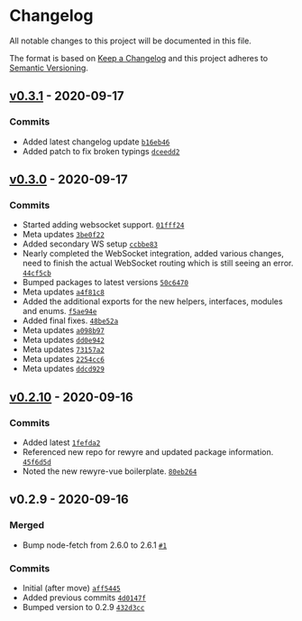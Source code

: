 # Changelog

All notable changes to this project will be documented in this file.

The format is based on [Keep a Changelog](https://keepachangelog.com/en/1.0.0/)
and this project adheres to [Semantic Versioning](https://semver.org/spec/v2.0.0.html).

## [v0.3.1](https://github.com/dannysmc95/rewyre/compare/v0.3.0...v0.3.1) - 2020-09-17

### Commits

- Added latest changelog update [`b16eb46`](https://github.com/dannysmc95/rewyre/commit/b16eb462d307114cdd6f2f6067e322c6283b14de)
- Added patch to fix broken typings [`dceedd2`](https://github.com/dannysmc95/rewyre/commit/dceedd21ef2567ac6af9c8491d819c51bad83700)

## [v0.3.0](https://github.com/dannysmc95/rewyre/compare/v0.2.10...v0.3.0) - 2020-09-17

### Commits

- Started adding websocket support. [`01fff24`](https://github.com/dannysmc95/rewyre/commit/01fff2499d0765df3374de56de8610ba649a9bb6)
- Meta updates [`3be0f22`](https://github.com/dannysmc95/rewyre/commit/3be0f22dedbdfd8b0cadcb13fede78619f6f3f6e)
- Added secondary WS setup [`ccbbe83`](https://github.com/dannysmc95/rewyre/commit/ccbbe835ca137bb910f7c275f8360b9c94b6a42c)
- Nearly completed the WebSocket integration, added various changes, need to finish the actual WebSocket routing which is still seeing an error. [`44cf5cb`](https://github.com/dannysmc95/rewyre/commit/44cf5cb77de256d600a4233e2b27f4d92f727615)
- Bumped packages to latest versions [`50c6470`](https://github.com/dannysmc95/rewyre/commit/50c647020fc6b2743231e57af32e2e2ba8d9f406)
- Meta updates [`a4f81c8`](https://github.com/dannysmc95/rewyre/commit/a4f81c86b18cbbfc49730732a41e2cde55ad1a18)
- Added the additional exports for the new helpers, interfaces, modules and enums. [`f5ae94e`](https://github.com/dannysmc95/rewyre/commit/f5ae94e969a35cd5533c8c0812234f9714be55d1)
- Added final fixes. [`48be52a`](https://github.com/dannysmc95/rewyre/commit/48be52a10a0a7572731653522f534fc70d0a5272)
- Meta updates [`a098b97`](https://github.com/dannysmc95/rewyre/commit/a098b97aaf032314c91ced253d682414d35f7d8e)
- Meta updates [`dd0e942`](https://github.com/dannysmc95/rewyre/commit/dd0e94215bee831adb0650a812544a8551286122)
- Meta updates [`73157a2`](https://github.com/dannysmc95/rewyre/commit/73157a22e50c8cbc0c6076f748447cb785187c19)
- Meta updates [`2254cc6`](https://github.com/dannysmc95/rewyre/commit/2254cc6b166671d2bb9345d2e457b7cd727ee4c3)
- Meta updates [`ddcd929`](https://github.com/dannysmc95/rewyre/commit/ddcd9296223260a451a903721333bd9a40ded091)

## [v0.2.10](https://github.com/dannysmc95/rewyre/compare/v0.2.9...v0.2.10) - 2020-09-16

### Commits

- Added latest [`1fefda2`](https://github.com/dannysmc95/rewyre/commit/1fefda25c581c46b059544ec38874eb2aa788a05)
- Referenced new repo for rewyre and updated package information. [`45f6d5d`](https://github.com/dannysmc95/rewyre/commit/45f6d5daa2109ae4d433e938f85a0b231dec285c)
- Noted the new rewyre-vue boilerplate. [`80eb264`](https://github.com/dannysmc95/rewyre/commit/80eb264c4062c3febe5c6034e163fc4c3e372c49)

## v0.2.9 - 2020-09-16

### Merged

- Bump node-fetch from 2.6.0 to 2.6.1 [`#1`](https://github.com/dannysmc95/rewyre/pull/1)

### Commits

- Initial (after move) [`aff5445`](https://github.com/dannysmc95/rewyre/commit/aff5445c463b89f98edd65ce1392f4b24843ac57)
- Added previous commits [`4d0147f`](https://github.com/dannysmc95/rewyre/commit/4d0147fce845307e9a9eb5e8c7060e5fe902d96d)
- Bumped version to 0.2.9 [`432d3cc`](https://github.com/dannysmc95/rewyre/commit/432d3ccb16703487e06697bce5248b388db8c011)
